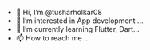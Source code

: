 - 👋 Hi, I’m @tusharholkar08
- 👀 I’m interested in App development ...
- 🌱 I’m currently learning Flutter, Dart...
- 📫 How to reach me ...

<!---
tusharholkar08/tusharholkar08 is a ✨ special ✨ repository because its `README.md` (this file) appears on your GitHub profile.
You can click the Preview link to take a look at your changes.
--->
